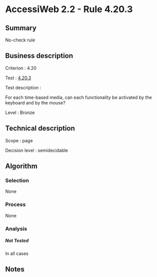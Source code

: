 # AccessiWeb 2.2 - Rule 4.20.3

## Summary

No-check rule

## Business description

Criterion : 4.20

Test : [4.20.3](http://www.accessiweb.org/index.php/accessiweb-22-english-version.html#test-4-20-3)

Test description :

For each time-based media, can each functionality be activated by the
keyboard and by the mouse?

Level : Bronze

## Technical description

Scope : page

Decision level :
semidecidable

## Algorithm

### Selection

None

### Process

None

### Analysis

##### Not Tested

In all cases

## Notes


